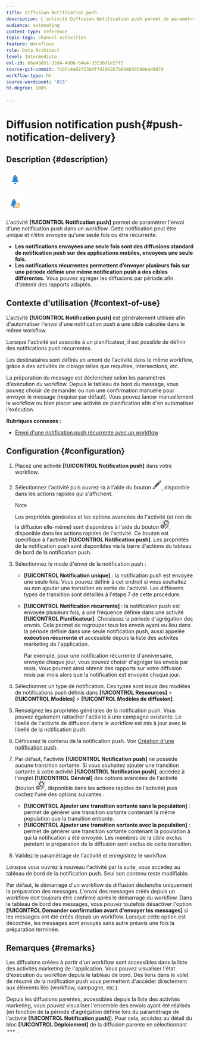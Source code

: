 ```yaml
---
title: Diffusion Notification push
description: L'activité Diffusion Notification push permet de paramétrer l'envoi d'une notification push unique ou récurrente dans un workflow.
audience: automating
content-type: reference
topic-tags: channel-activities
feature: Workflows
role: Data Architect
level: Intermediate
exl-id: b6a43d51-32d4-4806-b4e4-33236f1e27f5
source-git-commit: fcb5c4a92f23bdffd1082b7b044b5859dead9d70
workflow-type: ht
source-wordcount: '815'
ht-degree: 100%

---
```


# Diffusion notification push{#push-notification-delivery}

## Description {#description}

![](assets/push.png)

![](assets/recurrentpush.png)

L&#39;activité **[!UICONTROL Notification push]** permet de paramétrer l&#39;envoi d&#39;une notification push dans un workflow. Cette notification peut être unique et n’être envoyée qu’une seule fois ou être récurrente.

* **Les notifications envoyées une seule fois sont des diffusions standard de notification push sur des applications mobiles, envoyées une seule fois.**
* **Les notifications récurrentes permettent d’envoyer plusieurs fois sur une période définie une même notification push à des cibles différentes.** Vous pouvez agréger les diffusions par période afin d’obtenir des rapports adaptés.

## Contexte d&#39;utilisation  {#context-of-use}

L&#39;activité **[!UICONTROL Notification push]** est généralement utilisée afin d&#39;automatiser l&#39;envoi d&#39;une notification push à une cible calculée dans le même workflow.

Lorsque l&#39;activité est associée à un planificateur, il est possible de définir des notifications push récurrentes.

Les destinataires sont définis en amont de l&#39;activité dans le même workflow, grâce à des activités de ciblage telles que requêtes, intersections, etc.

La préparation du message est déclenchée selon les paramètres d&#39;exécution du workflow. Depuis le tableau de bord du message, vous pouvez choisir de demander ou non une confirmation manuelle pour envoyer le message (requise par défaut). Vous pouvez lancer manuellement le workflow ou bien placer une activité de planification afin d&#39;en automatiser l&#39;exécution.

**Rubriques connexes :**

* [Envoi d&#39;une notification push récurrente avec un workflow](../../automating/using/recurring-push-notifications.md)

## Configuration {#configuration}

1. Placez une activité **[!UICONTROL Notification push]** dans votre workflow.
1. Sélectionnez l&#39;activité puis ouvrez-la à l&#39;aide du bouton ![](assets/edit_darkgrey-24px.png), disponible dans les actions rapides qui s&#39;affichent.

   >[!NOTE]
   >
   >Les propriétés générales et les options avancées de l&#39;activité (et non de la diffusion elle-même) sont disponibles à l&#39;aide du bouton ![](assets/dlv_activity_params-24px.png), disponible dans les actions rapides de l&#39;activité. Ce bouton est spécifique à l&#39;activité **[!UICONTROL Notification push]**. Les propriétés de la notification push sont disponibles via la barre d&#39;actions du tableau de bord de la notification push.

1. Sélectionnez le mode d&#39;envoi de la notification push :

   * **[!UICONTROL Notification unique]** : la notification push est envoyée une seule fois. Vous pouvez définir à cet endroit si vous souhaitez ou non ajouter une transition en sortie de l&#39;activité. Les différents types de transition sont détaillés à l&#39;étape 7 de cette procédure.
   * **[!UICONTROL Notification récurrente]** : la notification push est envoyée plusieurs fois, à une fréquence définie dans une activité **[!UICONTROL Planificateur]**. Choisissez la période d&#39;agrégation des envois. Cela permet de regrouper tous les envois ayant eu lieu dans la période définie dans une seule notification push, aussi appelée **exécution récurrente** et accessible depuis la liste des activités marketing de l&#39;application.

     Par exemple, pour une notification récurrente d&#39;anniversaire, envoyée chaque jour, vous pouvez choisir d&#39;agréger les envois par mois. Vous pourrez ainsi obtenir des rapports sur votre diffusion mois par mois alors que la notification est envoyée chaque jour.

1. Sélectionnez un type de notification. Ces types sont issus des modèles de notifications push définis dans **[!UICONTROL Ressources]** > **[!UICONTROL Modèles]** > **[!UICONTROL Modèles de diffusion]**.
1. Renseignez les propriétés générales de la notification push. Vous pouvez également rattacher l&#39;activité à une campagne existante. Le libellé de l&#39;activité de diffusion dans le workflow est mis à jour avec le libellé de la notification push.
1. Définissez le contenu de la notification push. Voir [Création d&#39;une notification push](../../channels/using/preparing-and-sending-a-push-notification.md).
1. Par défaut, l&#39;activité **[!UICONTROL Notification push]** ne possède aucune transition sortante. Si vous souhaitez ajouter une transition sortante à votre activité **[!UICONTROL Notification push]**, accédez à l&#39;onglet **[!UICONTROL Général]** des options avancées de l&#39;activité (bouton ![](assets/dlv_activity_params-24px.png), disponible dans les actions rapides de l&#39;activité) puis cochez l&#39;une des options suivantes :

   * **[!UICONTROL Ajouter une transition sortante sans la population]** : permet de générer une transition sortante contenant la même population que la transition entrante.
   * **[!UICONTROL Ajouter une transition sortante avec la population]** : permet de générer une transition sortante contenant la population à qui la notification a été envoyée. Les membres de la cible exclus pendant la préparation de la diffusion sont exclus de cette transition.

1. Validez le paramétrage de l&#39;activité et enregistrez le workflow.

Lorsque vous ouvrez à nouveau l&#39;activité par la suite, vous accédez au tableau de bord de la notification push. Seul son contenu reste modifiable.

Par défaut, le démarrage d&#39;un workflow de diffusion déclenche uniquement la préparation des messages. L&#39;envoi des messages créés depuis un workflow doit toujours être confirmé après le démarrage du workflow. Dans le tableau de bord des messages, vous pouvez toutefois désactiver l&#39;option **[!UICONTROL Demander confirmation avant d&#39;envoyer les messages]** si les messages ont été créés depuis un workflow. Lorsque cette option est décochée, les messages sont envoyés sans autre préavis une fois la préparation terminée.

## Remarques         {#remarks}

Les diffusions créées à partir d&#39;un workflow sont accessibles dans la liste des activités marketing de l&#39;application. Vous pouvez visualiser l&#39;état d&#39;exécution du workflow depuis le tableau de bord. Des liens dans le volet de résumé de la notification push vous permettent d&#39;accéder directement aux éléments liés (workflow, campagne, etc.).

Depuis les diffusions parentes, accessibles depuis la liste des activités marketing, vous pouvez visualiser l&#39;ensemble des envois ayant été réalisés (en fonction de la période d&#39;agrégation définie lors du paramétrage de l&#39;activité **[!UICONTROL Notification push]**). Pour cela, accédez au détail du bloc **[!UICONTROL Déploiement]** de la diffusion parente en sélectionnant![](assets/wkf_dlv_detail_button.png) .
